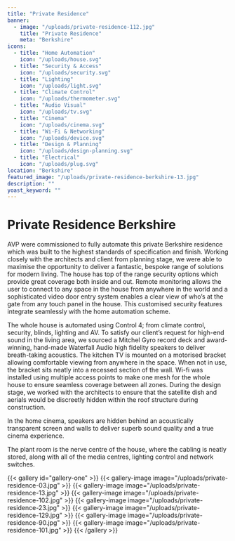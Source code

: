 ```yaml
---
title: "Private Residence"
banner: 
  - image: "/uploads/private-residence-112.jpg"
    title: "Private Residence"
    meta: "Berkshire"
icons: 
  - title: "Home Automation"
    icon: "/uploads/house.svg"
  - title: "Security & Access"
    icon: "/uploads/security.svg"
  - title: "Lighting"
    icon: "/uploads/light.svg"
  - title: "Climate Control"
    icon: "/uploads/thermometer.svg"
  - title: "Audio Visual"
    icon: "/uploads/tv.svg"
  - title: "Cinema"
    icon: "/uploads/cinema.svg"
  - title: "Wi-Fi & Networking"
    icon: "/uploads/device.svg"
  - title: "Design & Planning"
    icon: "/uploads/design-planning.svg"
  - title: "Electrical"
    icon: "/uploads/plug.svg"
location: "Berkshire"
featured_image: "/uploads/private-residence-berkshire-13.jpg"
description: ""
yoast_keyword: ""
---
```


# Private Residence Berkshire

AVP were commissioned to fully automate this private Berkshire residence which was built to the highest standards of specification and finish. Working closely with the architects and client from planning stage, we were able to maximise the opportunity to deliver a fantastic, bespoke range of solutions for modern living. The house has top of the range security options which provide great coverage both inside and out. Remote monitoring allows the user to connect to any space in the house from anywhere in the world and a sophisticated video door entry system enables a clear view of who’s at the gate from any touch panel in the house. This customised security features integrate seamlessly with the home automation scheme.

The whole house is automated using Control 4; from climate control, security, blinds, lighting and AV. To satisfy our client’s request for high-end sound in the living area, we sourced a Mitchel Gyro record deck and award-winning, hand-made Waterfall Audio high fidelity speakers to deliver breath-taking acoustics. The kitchen TV is mounted on a motorised bracket allowing comfortable viewing from anywhere in the space. When not in use, the bracket sits neatly into a recessed section of the wall. Wi-fi was installed using multiple access points to make one mesh for the whole house to ensure seamless coverage between all zones. During the design stage, we worked with the architects to ensure that the satellite dish and aerials would be discreetly hidden within the roof structure during construction.

In the home cinema, speakers are hidden behind an acoustically transparent screen and walls to deliver superb sound quality and a true cinema experience.

The plant room is the nerve centre of the house, where the cabling is neatly stored, along with all of the media centres, lighting control and network switches. 

{{< gallery id="gallery-one" >}}
    {{< gallery-image image="/uploads/private-residence-03.jpg" >}}
    {{< gallery-image image="/uploads/private-residence-13.jpg" >}}
    {{< gallery-image image="/uploads/private-residence-102.jpg" >}}
    {{< gallery-image image="/uploads/private-residence-23.jpg" >}}
    {{< gallery-image image="/uploads/private-residence-129.jpg" >}}
    {{< gallery-image image="/uploads/private-residence-90.jpg" >}}
    {{< gallery-image image="/uploads/private-residence-101.jpg" >}}
{{< /gallery >}}